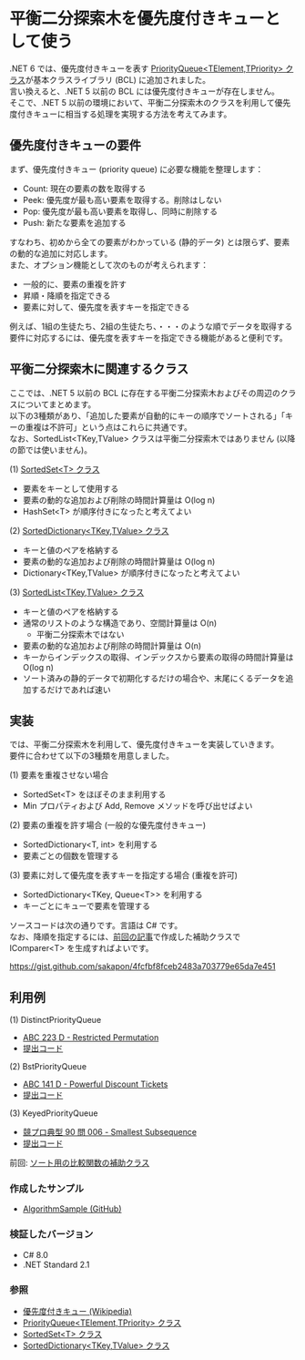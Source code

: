 # 平衡二分探索木を優先度付きキューとして使う
.NET 6 では、優先度付きキューを表す [PriorityQueue\<TElement,TPriority\> クラス](https://docs.microsoft.com/dotnet/api/system.collections.generic.priorityqueue-2)が基本クラスライブラリ (BCL) に追加されました。  
言い換えると、.NET 5 以前の BCL には優先度付きキューが存在しません。  
そこで、.NET 5 以前の環境において、平衡二分探索木のクラスを利用して優先度付きキューに相当する処理を実現する方法を考えてみます。

## 優先度付きキューの要件
まず、優先度付きキュー (priority queue) に必要な機能を整理します：
- Count: 現在の要素の数を取得する
- Peek: 優先度が最も高い要素を取得する。削除はしない
- Pop: 優先度が最も高い要素を取得し、同時に削除する
- Push: 新たな要素を追加する

すなわち、初めから全ての要素がわかっている (静的データ) とは限らず、要素の動的な追加に対応します。  
また、オプション機能として次のものが考えられます：
- 一般的に、要素の重複を許す
- 昇順・降順を指定できる
- 要素に対して、優先度を表すキーを指定できる

例えば、1組の生徒たち、2組の生徒たち、・・・のような順でデータを取得する要件に対応するには、優先度を表すキーを指定できる機能があると便利です。

## 平衡二分探索木に関連するクラス
ここでは、.NET 5 以前の BCL に存在する平衡二分探索木およびその周辺のクラスについてまとめます。  
以下の3種類があり、「追加した要素が自動的にキーの順序でソートされる」「キーの重複は不許可」という点はこれらに共通です。  
なお、SortedList\<TKey,TValue\> クラスは平衡二分探索木ではありません (以降の節では使いません)。

(1) [SortedSet\<T\> クラス](https://docs.microsoft.com/dotnet/api/system.collections.generic.sortedset-1)
- 要素をキーとして使用する
- 要素の動的な追加および削除の時間計算量は O(log n)
- HashSet\<T\> が順序付きになったと考えてよい

(2) [SortedDictionary\<TKey,TValue\> クラス](https://docs.microsoft.com/dotnet/api/system.collections.generic.sorteddictionary-2)
- キーと値のペアを格納する
- 要素の動的な追加および削除の時間計算量は O(log n)
- Dictionary\<TKey,TValue\> が順序付きになったと考えてよい

(3) [SortedList\<TKey,TValue\> クラス](https://docs.microsoft.com/dotnet/api/system.collections.generic.sortedlist-2)
- キーと値のペアを格納する
- 通常のリストのような構造であり、空間計算量は O(n)
  - 平衡二分探索木ではない
- 要素の動的な追加および削除の時間計算量は O(n)
- キーからインデックスの取得、インデックスから要素の取得の時間計算量は O(log n)
- ソート済みの静的データで初期化するだけの場合や、末尾にくるデータを追加するだけであれば速い

## 実装
では、平衡二分探索木を利用して、優先度付きキューを実装していきます。  
要件に合わせて以下の3種類を用意しました。

(1) 要素を重複させない場合
- SortedSet\<T\> をほぼそのまま利用する
- Min プロパティおよび Add, Remove メソッドを呼び出せばよい

(2) 要素の重複を許す場合 (一般的な優先度付きキュー)
- SortedDictionary\<T, int\> を利用する
- 要素ごとの個数を管理する

(3) 要素に対して優先度を表すキーを指定する場合 (重複を許可)
- SortedDictionary\<TKey, Queue\<T\>\> を利用する
- キーごとにキューで要素を管理する

ソースコードは次の通りです。言語は C# です。  
なお、降順を指定するには、[前回の記事](Comparer-Helper.md)で作成した補助クラスで IComparer\<T\> を生成すればよいです。

https://gist.github.com/sakapon/4fcfbf8fceb2483a703779e65da7e451

## 利用例
(1) DistinctPriorityQueue
- [ABC 223 D - Restricted Permutation](https://atcoder.jp/contests/abc223/tasks/abc223_d)
- [提出コード](https://atcoder.jp/contests/abc223/submissions/28159673)

(2) BstPriorityQueue
- [ABC 141 D - Powerful Discount Tickets](https://atcoder.jp/contests/abc141/tasks/abc141_d)
- [提出コード](https://atcoder.jp/contests/abc141/submissions/28160509)

(3) KeyedPriorityQueue
- [競プロ典型 90 問 006 - Smallest Subsequence](https://atcoder.jp/contests/typical90/tasks/typical90_f)
- [提出コード](https://atcoder.jp/contests/typical90/submissions/28159389)

前回: [ソート用の比較関数の補助クラス](Comparer-Helper.md)

### 作成したサンプル
- [AlgorithmSample (GitHub)](https://github.com/sakapon/Samples-2020/tree/master/AlgorithmSample/AlgorithmLab/DataTrees)

### 検証したバージョン
- C# 8.0
- .NET Standard 2.1

### 参照
- [優先度付きキュー (Wikipedia)](https://t.co/hRIyIbXAmC)
- [PriorityQueue\<TElement,TPriority\> クラス](https://docs.microsoft.com/dotnet/api/system.collections.generic.priorityqueue-2)
- [SortedSet\<T\> クラス](https://docs.microsoft.com/dotnet/api/system.collections.generic.sortedset-1)
- [SortedDictionary\<TKey,TValue\> クラス](https://docs.microsoft.com/dotnet/api/system.collections.generic.sorteddictionary-2)
